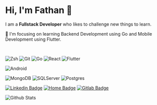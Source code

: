 # Hi, I'm Fathan 👋

I am a ****Fullstack Developer**** who likes to challenge new things to learn. <br/>

🌱 I'm focusing on learning Backend Development using Go and Mobile Development using Flutter.

<br />

![Zsh](https://img.shields.io/badge/-Zsh-black?style=flat-square&logo=gnubash)
![Git](https://img.shields.io/badge/-Git-black?style=flat-square&logo=git)
![Go](https://img.shields.io/badge/-Go-black?style=flat-square&logo=Go)
![React](https://img.shields.io/badge/-react-black?style=flat-square&logo=react)
![Flutter](https://img.shields.io/badge/-flutter-black?style=flat-square&logo=flutter)
<!-- ![Laravel](https://img.shields.io/badge/-Laravel-black?style=flat-square&logo=laravel) -->
<!-- ![Nodejs](https://img.shields.io/badge/-Nodejs-black?style=flat-square&logo=Node.js) -->
![Android](https://img.shields.io/badge/-kotlin-black?style=flat-square&logo=kotlin)
<!-- ![Android](https://img.shields.io/badge/-swift-black?style=flat-square&logo=swift) -->
![MongoDB](https://img.shields.io/badge/-MongoDB-black?style=flat-square&logo=mongodb)
![SQLServer](https://img.shields.io/badge/-SQLServer-black?style=flat-square&logo=microsoft-sql-server)
![Postgres](https://img.shields.io/badge/-Posgresql-black?style=flat-square&logo=postgresql)

[![Linkedin Badge](https://img.shields.io/badge/-muhammadfathana-black?style=flat-square&logo=Linkedin&logoColor=white&link=https://www.linkedin.com/in/muhammadfathana/)](https://www.linkedin.com/in/muhammadfathana/)
[![Home Badge](https://img.shields.io/badge/-akhtarfath.github.io-black?style=flat-square&logo=Homebrew&logoColor=white&link=https://akhtarfath.github.io)](https://akhtarfath.github.io)
[![Gitlab Badge](https://img.shields.io/badge/-muhammadfathan_a-black?style=flat-square&logo=Gitlab&logoColor=white&link=https://gitlab.com/muhammadfathan_a)](https://gitlab.com/muhammadfathan_a)

![Github Stats](https://github-readme-stats-sigma-five.vercel.app/api?username=akhtarfath&count_private=true&show_icons=true&include_all_commits=true&theme=transparent)

<!-- [![trophy](https://github-profile-trophy.vercel.app/?username=akhtarfath&theme=dracula)](https://github.com/ryo-ma/github-profile-trophy) -->

<!-- [![Top Langs](https://github-readme-stats-sigma-five.vercel.app/api/top-langs/?username=akhtarfath&langs_count=8&layout=compact&theme=github_dark)](https://github.com/anuraghazra/github-readme-stats-sigma-five) -->

